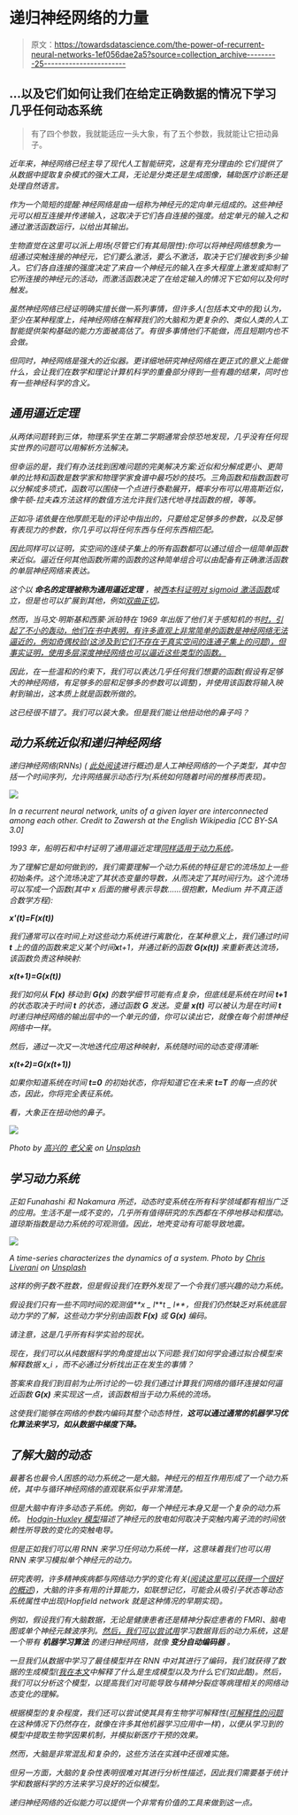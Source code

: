 # 递归神经网络的力量

> 原文：<https://towardsdatascience.com/the-power-of-recurrent-neural-networks-1ef056dae2a5?source=collection_archive---------25----------------------->

## …以及它们如何让我们在给定正确数据的情况下学习几乎任何动态系统

> 有了四个参数，我就能适应一头大象，有了五个参数，我就能让它扭动鼻子。

*近年来，神经网络已经主导了现代人工智能研究，这是有充分理由的:它们提供了从数据中提取复杂模式的强大工具，无论是分类还是生成图像，辅助医疗诊断还是处理自然语言。*

*作为一个简短的提醒:神经网络是由一组称为神经元的定向单元组成的。这些神经元可以相互连接并传递输入，这取决于它们各自连接的强度。给定单元的输入之和通过激活函数运行，以给出其输出。*

*生物直觉在这里可以派上用场(尽管它们有其局限性):你可以将神经网络想象为一组通过突触连接的神经元，它们要么激活，要么不激活，取决于它们接收到多少输入。它们各自连接的强度决定了来自一个神经元的输入在多大程度上激发或抑制了它所连接的神经元的活动，而激活函数决定了在给定输入的情况下它如何以及何时触发。*

*虽然神经网络已经证明确实擅长做一系列事情，但许多人(包括本文中的我)认为，至少在某种程度上，纯神经网络在解释我们的大脑和为更复杂的、类似人类的人工智能提供架构基础的能力方面被高估了。有很多事情他们不能做，而且短期内也不会做。*

*但同时，神经网络是强大的近似器。更详细地研究神经网络在更正式的意义上能做什么，会让我们在数学和理论计算机科学的重叠部分得到一些有趣的结果，同时也有一些神经科学的含义。*

## *通用逼近定理*

*从两体问题转到三体，物理系学生在第二学期通常会惊恐地发现，几乎没有任何现实世界的问题可以用解析方法解决。*

*但幸运的是，我们有办法找到困难问题的完美解决方案:近似和分解成更小、更简单的比特和函数是数学家和物理学家食谱中最巧妙的技巧。三角函数和指数函数可以分解成多项式，函数可以围绕一个点进行泰勒展开，概率分布可以用高斯近似，像牛顿-拉夫森方法这样的数值方法允许我们迭代地寻找函数的根，等等。*

*正如冯·诺依曼在他厚颜无耻的评论中指出的，只要给定足够多的参数，以及足够有表现力的参数，你几乎可以将任何东西与任何东西相匹配。*

*因此同样可以证明，实空间的连续子集上的所有函数都可以通过组合一组简单函数来近似。逼近任何其他函数所需的函数的这种简单组合可以由配备有正确激活函数的单层神经网络来表达。*

*这个以 ***命名的定理被称为通用逼近定理*** ，被[西本科证明对 sigmoid 激活函数](http://citeseerx.ist.psu.edu/viewdoc/download?doi=10.1.1.441.7873&rep=rep1&type=pdf)成立，但是也可以扩展到其他，例如[双曲正切](https://link.springer.com/article/10.1007/s11766-015-3000-9)。*

*然而，当马文·明斯基和西蒙·派珀特在 1969 年出版了他们关于感知机的书[时，引起了不小的轰动，他们在书中表明，有许多直观上非常简单的函数是神经网络无法逼近的，例如奇偶校验(这涉及到它们不存在于真实空间的连通子集上的问题)，但事实证明，使用多层深度神经网络也可以逼近这些类型的函数。](https://en.wikipedia.org/wiki/Perceptrons_(book))*

*因此，在一些温和的约束下，我们可以表达几乎任何我们想要的函数(假设有足够大的神经网络，有足够多的层和足够多的参数可以调整)，并使用该函数将输入映射到输出，这本质上就是函数所做的。*

*这已经很不错了。我们可以装大象。但是我们能让他扭动他的鼻子吗？*

## *动力系统近似和递归神经网络*

*递归神经网络(RNNs) ( [此处阅读](https://neptune.ai/blog/recurrent-neural-network-guide)进行概述)是人工神经网络的一个子类型，其中包括一个时间序列，允许网络展示动态行为(系统如何随着时间的推移而表现)。*

*![](img/cda6d38fe2044b6c5a125d4daf5633e7.png)*

*In a recurrent neural network, units of a given layer are interconnected among each other. Credit to Zawersh at the English Wikipedia [CC BY-SA 3.0]*

*1993 年，船明石和中村证明了通用逼近定理[同样适用于动力系统](https://link.springer.com/chapter/10.1007/11840817_66)。*

*为了理解它是如何做到的，我们需要理解一个动力系统的特征是它的流场加上一些初始条件。这个流场决定了其状态变量的导数，从而决定了其时间行为。这个流场可以写成一个函数(其中 x 后面的撇号表示导数……很抱歉，Medium 并不真正适合数学方程):*

***x'(t)=F(x(t))***

*我们通常可以在时间上对这些动力系统进行离散化，在某种意义上，我们通过时间 **t** 上的值的函数来定义某个时间**x**t+1，并通过新的函数 **G(x(t))** 来重新表达流场，该函数负责这种映射:*

***x(t+1)=G(x(t))***

*我们如何从 **F(x)** 移动到 **G(x)** 的数学细节可能有点复杂，但底线是系统在时间 **t+1** 的状态取决于时间 **t** 的状态，通过函数 **G** 发送。变量 **x(t)** 可以被认为是在时间 **t** 时递归神经网络的输出层中的一个单元的值，你可以读出它，就像在每个前馈神经网络中一样。*

*然后，通过一次又一次地迭代应用这种映射，系统随时间的动态变得清晰:*

***x(t+2)=G(x(t+1))***

*如果你知道系统在时间 **t=0** 的初始状态，你将知道它在未来 **t=T** 的每一点的状态，因此，你将完全表征系统。*

*看，大象正在扭动他的鼻子。*

*![](img/a4310cce668a6226cde5b43781df6f37.png)*

*Photo by [高兴的 老父亲](https://unsplash.com/@superdyz123?utm_source=medium&utm_medium=referral) on [Unsplash](https://unsplash.com?utm_source=medium&utm_medium=referral)*

## *学习动力系统*

*正如 Funahashi 和 Nakamura 所述，动态时变系统在所有科学领域都有相当广泛的应用。生活不是一成不变的，几乎所有值得研究的东西都在不停地移动和摆动。道琼斯指数是动力系统的可观测值。因此，地壳变动有可能导致地震。*

*![](img/eac26f4a0abacf411bd357129bf87e7f.png)*

*A time-series characterizes the dynamics of a system. Photo by [Chris Liverani](https://unsplash.com/@chrisliverani?utm_source=medium&utm_medium=referral) on [Unsplash](https://unsplash.com?utm_source=medium&utm_medium=referral)*

*这样的例子数不胜数，但是假设我们在野外发现了一个令我们感兴趣的动力系统。*

*假设我们只有一些不同时间的观测值**x _ I****t _ I**，但我们仍然缺乏对系统底层动力学的了解，这些动力学分别由函数 **F(x)** 或 **G(x)** 编码。*

*请注意，这是几乎所有科学实验的现状。*

*现在，我们可以从纯数据科学的角度提出以下问题:我们如何学会通过拟合模型来解释数据 x_i ，而不必通过分析找出正在发生的事情？*

*答案来自我们到目前为止所讨论的一切:我们通过计算我们网络的循环连接如何逼近函数 **G(x)** 来实现这一点，该函数相当于动力系统的流场。*

*这使我们能够在网络的参数内编码其整个动态特性，**这可以通过通常的机器学习优化算法来学习，如从数据中梯度下降。***

## ***了解大脑的动态***

*最著名也最令人困惑的动力系统之一是大脑。神经元的相互作用形成了一个动力系统，其中与循环神经网络的直观联系似乎非常清楚。*

*但是大脑中有许多动态子系统。例如，每一个神经元本身又是一个复杂的动力系统。 [Hodgin-Huxley 模型](https://en.wikipedia.org/wiki/Hodgkin%E2%80%93Huxley_model)描述了神经元的放电如何取决于突触内离子流的时间依赖性所导致的变化的突触电导。*

*但是正如我们可以用 RNN 来学习任何动力系统一样，这意味着我们也可以用 RNN 来学习模拟单个神经元的动力。*

*研究表明，许多精神疾病都与网络动力学的变化有关([阅读这里可以获得一个很好的概述](https://arxiv.org/pdf/1809.06303.pdf))，大脑的许多有用的计算能力，如联想记忆，可能会从吸引子状态等动态系统属性中出现(Hopfield network 就是这种情况的早期实现)。*

*例如，假设我们有大脑数据，无论是健康患者还是精神分裂症患者的 FMRI、脑电图或单个神经元棘波序列。[然后，我们可以尝试用](https://journals.plos.org/ploscompbiol/article?id=10.1371/journal.pcbi.1007263)学习数据背后的动力系统，这是一个带有 ***机器学习算法*** 的递归神经网络，就像 ***变分自动编码器*** 。*

*一旦我们从数据中学习了最佳模型并在 RNN 中对其进行了编码，我们就获得了数据的生成模型([我在本文](/how-to-make-computers-dream-3b4b10e4463a)中解释了什么是生成模型以及为什么它们如此酷)。然后，我们可以分析这个模型，以提高我们对可能导致与精神分裂症等病理相关的网络动态变化的理解。*

*根据模型的复杂程度，我们还可以尝试使其具有生物学可解释性([可解释性的问题](/explainability-and-the-art-of-confabulation-d4fb176de982)在这种情况下仍然存在，就像在许多其他机器学习应用中一样)，以便从学习到的模型中提取生物学因果机制，并模拟新医疗干预的效果。*

*然而，大脑是非常混乱和复杂的，这些方法在实践中还很难实施。*

*但另一方面，大脑的复杂性表明很难对其进行分析性描述，因此我们需要基于统计学和数据科学的方法来学习良好的近似模型。*

*递归神经网络的近似能力可以提供一个非常有价值的工具来做到这一点。*
